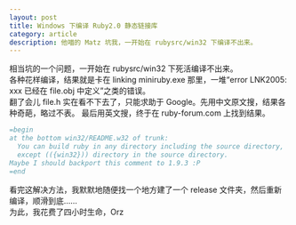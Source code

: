 ```yaml
---
layout: post
title: Windows 下编译 Ruby2.0 静态链接库
category: article
description: 他喵的 Matz 坑我，一开始在 rubysrc/win32 下编译不出来。
---
```


相当坑的一个问题，一开始在 rubysrc/win32 下死活编译不出来。  
各种花样编译，结果就是卡在 linking miniruby.exe 那里，一堆“error LNK2005: xxx 已经在 file.obj 中定义”之类的错误。  
翻了会儿 file.h 实在看不下去了，只能求助于 Google。先用中文原文搜，结果各种奇葩，略过不表。
最后用英文搜，终于在 ruby-forum.com 上找到结果。

```ruby
=begin
at the bottom win32/README.w32 of trunk:
  You can build ruby in any directory including the source directory,
  except (({win32})) directory in the source directory.
Maybe I should backport this comment to 1.9.3 :P
=end
```
看完这解决方法，我默默地随便找一个地方建了一个 release 文件夹，然后重新编译，顺滑到底……  
为此，我花费了四小时生命，Orz
